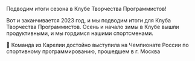 Подводим итоги сезона в Клубе Творчества Программистов!

Вот и заканчивается 2023 год, и мы подводим итоги для Клуба Творчества Программистов. Осень и начало зимы в Клубе вышли продуктивными, и мы гордимся нашими спортсменами.

🏅 Команда из Карелии достойно выступила на Чемпионате России по спортивному программированию, прошедшем в г. Москва

